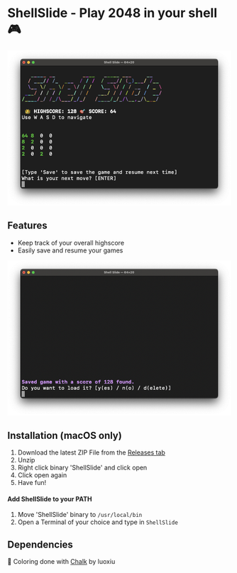 # ShellSlide - Play 2048 in your shell 🎮
![The game](https://github.com/Tohr01/ShellSlide/blob/main/screenshots/main_game.png)

## Features
- Keep track of your overall highscore
- Easily save and resume your games

![Saving and resuming a game](https://github.com/Tohr01/ShellSlide/blob/main/screenshots/load_game.png)

## Installation (macOS only)
1. Download the latest ZIP File from the [Releases tab](https://github.com/Tohr01/ShellSlide/releases/tag/release)
2. Unzip
3. Right click binary 'ShellSlide' and click open
4. Click open again
5. Have fun!

#### Add ShellSlide to your PATH
1. Move 'ShellSlide' binary to ```/usr/local/bin```
2. Open a Terminal of your choice and type in ```ShellSlide```

## Dependencies
🌈 Coloring done with [Chalk](https://github.com/luoxiu/Chalk) by luoxiu

